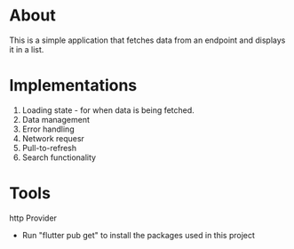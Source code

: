 # About

This is a simple application that fetches data from an endpoint and displays it in a list.

# Implementations
1. Loading state - for when data is being fetched.
2. Data management
3. Error handling
4. Network requesr
5. Pull-to-refresh
6. Search functionality

# Tools
http
Provider

- Run "flutter pub get" to install the packages used in this project

